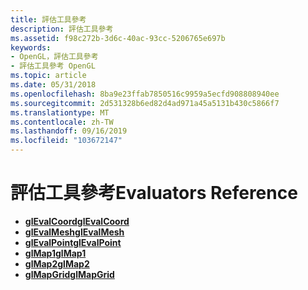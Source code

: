 ```yaml
---
title: 評估工具參考
description: 評估工具參考
ms.assetid: f98c272b-3d6c-40ac-93cc-5206765e697b
keywords:
- OpenGL，評估工具參考
- 評估工具參考 OpenGL
ms.topic: article
ms.date: 05/31/2018
ms.openlocfilehash: 8ba9e23ffab7850516c9959a5ecfd908808940ee
ms.sourcegitcommit: 2d531328b6ed82d4ad971a45a5131b430c5866f7
ms.translationtype: MT
ms.contentlocale: zh-TW
ms.lasthandoff: 09/16/2019
ms.locfileid: "103672147"
---
```

# <a name="evaluators-reference"></a><span data-ttu-id="06d85-105">評估工具參考</span><span class="sxs-lookup"><span data-stu-id="06d85-105">Evaluators Reference</span></span>

-   [<span data-ttu-id="06d85-106">**glEvalCoord**</span><span class="sxs-lookup"><span data-stu-id="06d85-106">**glEvalCoord**</span></span>](glevalcoord-functions.md)
-   [<span data-ttu-id="06d85-107">**glEvalMesh**</span><span class="sxs-lookup"><span data-stu-id="06d85-107">**glEvalMesh**</span></span>](glevalmesh-functions.md)
-   [<span data-ttu-id="06d85-108">**glEvalPoint**</span><span class="sxs-lookup"><span data-stu-id="06d85-108">**glEvalPoint**</span></span>](glevalpoint.md)
-   [<span data-ttu-id="06d85-109">**glMap1**</span><span class="sxs-lookup"><span data-stu-id="06d85-109">**glMap1**</span></span>](glmap1.md)
-   [<span data-ttu-id="06d85-110">**glMap2**</span><span class="sxs-lookup"><span data-stu-id="06d85-110">**glMap2**</span></span>](glmap2.md)
-   [<span data-ttu-id="06d85-111">**glMapGrid**</span><span class="sxs-lookup"><span data-stu-id="06d85-111">**glMapGrid**</span></span>](glmapgrid-functions.md)

 

 




